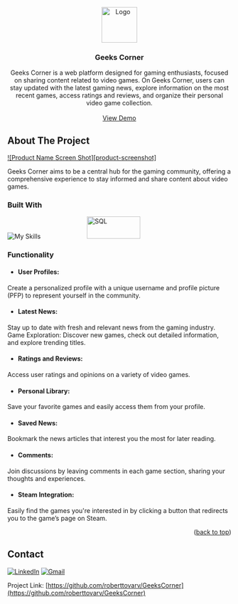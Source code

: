<!-- PROJECT LOGO -->
<br />
<div align="center">
  <a href="https://github.com/github_username/repo_name">
    <img src="images/logo.png" alt="Logo" width="80" height="80">
  </a>

<h3 align="center">Geeks Corner</h3>

  <p align="center">
  Geeks Corner is a web platform designed for gaming enthusiasts, focused on sharing content related to video games. On Geeks Corner, users can stay updated with the latest gaming news, explore information on the most recent games, access ratings and reviews, and organize their personal video game collection.
    <br />
    <br />
    <a href="https://github.com/github_username/repo_name">View Demo</a>
  </p>
</div>


<!-- ABOUT THE PROJECT -->
## About The Project

[![Product Name Screen Shot][product-screenshot]](https://example.com)

Geeks Corner aims to be a central hub for the gaming community, offering a comprehensive experience to stay informed and share content about video games.





### Built With

![My Skills](https://skillicons.dev/icons?i=js,html,css,js,react,bootstrap,flask,python)      <img src="https://miro.medium.com/v2/resize:fit:1400/0*WjSAJOw135lrf8__.jpg" alt="SQL"  width="120" height="50" style="margin-left: 100px;">




<!-- USAGE EXAMPLES -->
### Functionality

* #### User Profiles:
 Create a personalized profile with a unique username and profile picture (PFP) to represent yourself in the community.

* #### Latest News:
 Stay up to date with fresh and relevant news from the gaming industry.
Game Exploration: Discover new games, check out detailed information, and explore trending titles.

* #### Ratings and Reviews:
 Access user ratings and opinions on a variety of video games.

* #### Personal Library:
 Save your favorite games and easily access them from your profile.

* #### Saved News:
 Bookmark the news articles that interest you the most for later reading.

* #### Comments:
 Join discussions by leaving comments in each game section, sharing your thoughts and experiences.

* #### Steam Integration:
 Easily find the games you're interested in by clicking a button that redirects you to the game’s page on Steam.

<p align="right">(<a href="#readme-top">back to top</a>)</p>


<!-- CONTACT -->
## Contact

[![LinkedIn](https://skillicons.dev/icons?i=linkedin)](https://linkedin.com/in/roberttovarv)     [![Gmail](https://skillicons.dev/icons?i=gmail)](mailto:roberttovarv@gmail.com)

Project Link: [https://github.com/roberttovarv/GeeksCorner](https://github.com/roberttovarv/GeeksCorner)




